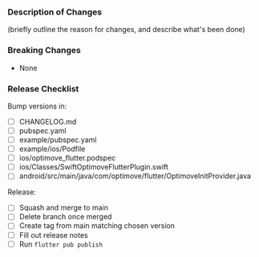 ### Description of Changes

(briefly outline the reason for changes, and describe what's been done)

### Breaking Changes

-   None

### Release Checklist

Bump versions in:

-   [ ] CHANGELOG.md
-   [ ] pubspec.yaml 
-   [ ] example/pubspec.yaml 
-   [ ] example/ios/Podfile
-   [ ] ios/optimove_flutter.podspec 
-   [ ] ios/Classes/SwiftOptimoveFlutterPlugin.swift 
-   [ ] android/src/main/java/com/optimove/flutter/OptimoveInitProvider.java

Release:

-   [ ] Squash and merge to main
-   [ ] Delete branch once merged
-   [ ] Create tag from main matching chosen version
-   [ ] Fill out release notes
-   [ ] Run `flutter pub publish`
